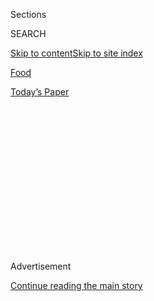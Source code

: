 <div id="app">

<div>

<div>

<div>

<div class="NYTAppHideMasthead css-1q2w90k e1suatyy0">

<div class="section css-ui9rw0 e1suatyy2">

<div class="css-eph4ug er09x8g0">

<div class="css-6n7j50">

</div>

<span class="css-1dv1kvn">Sections</span>

<div class="css-10488qs">

<span class="css-1dv1kvn">SEARCH</span>

</div>

[Skip to content](#site-content)[Skip to site
index](#site-index)

</div>

<div id="masthead-section-label" class="css-1wr3we4 eaxe0e00">

[Food](https://www.nytimes.com/section/food)

</div>

<div class="css-10698na e1huz5gh0">

</div>

</div>

<div id="masthead-bar-one" class="section hasLinks css-15hmgas e1csuq9d3">

<div class="css-uqyvli e1csuq9d0">

</div>

<div class="css-1uqjmks e1csuq9d1">

</div>

<div class="css-9e9ivx">

[](https://myaccount.nytimes.com/auth/login?response_type=cookie&client_id=vi)

</div>

<div class="css-1bvtpon e1csuq9d2">

[Today’s
Paper](https://www.nytimes.com/section/todayspaper)

</div>

</div>

</div>

</div>

<div data-aria-hidden="false">

<div id="site-content" data-role="main">

<div>

<div class="css-1aor85t" style="opacity:0.000000001;z-index:-1;visibility:hidden">

<div class="css-1hqnpie">

<div class="css-epjblv">

<span class="css-17xtcya">[Food](/section/food)</span><span class="css-x15j1o">|</span><span class="css-fwqvlz">José
Andrés Fed Puerto Rico, and May Change How Aid Is
Given</span>

</div>

<div class="css-k008qs">

<div class="css-1iwv8en">

<span class="css-18z7m18"></span>

<div>

</div>

</div>

<span class="css-1n6z4y">https://nyti.ms/2iMhZgD</span>

<div class="css-1705lsu">

<div class="css-4xjgmj">

<div class="css-4skfbu" data-role="toolbar" data-aria-label="Social Media Share buttons, Save button, and Comments Panel with current comment count" data-testid="share-tools">

  - 
  - 
  - 
  - 
    
    <div class="css-6n7j50">
    
    </div>

  - 
  - 

</div>

</div>

</div>

</div>

</div>

</div>

<div id="NYT_TOP_BANNER_REGION" class="css-13pd83m">

</div>

<div id="top-wrapper" class="css-1sy8kpn">

<div id="top-slug" class="css-l9onyx">

Advertisement

</div>

[Continue reading the main
story](#after-top)

<div class="ad top-wrapper" style="text-align:center;height:100%;display:block;min-height:250px">

<div id="top" class="place-ad" data-position="top" data-size-key="top">

</div>

</div>

<div id="after-top">

</div>

</div>

<div id="sponsor-wrapper" class="css-1hyfx7x">

<div id="sponsor-slug" class="css-19vbshk">

Supported by

</div>

[Continue reading the main
story](#after-sponsor)

<div id="sponsor" class="ad sponsor-wrapper" style="text-align:center;height:100%;display:block">

</div>

<div id="after-sponsor">

</div>

</div>

<div class="css-1vkm6nb ehdk2mb0">

# José Andrés Fed Puerto Rico, and May Change How Aid Is Given

</div>

<div class="css-79elbk" data-testid="photoviewer-wrapper">

<div class="css-z3e15g" data-testid="photoviewer-wrapper-hidden">

</div>

<div class="css-1a48zt4 ehw59r15" data-testid="photoviewer-children">

![<span class="css-16f3y1r e13ogyst0" data-aria-hidden="true">The chef
José Andrés walking through water to deliver dinner to a 91-year-old
veteran in Loíza, P.R., whose house was cut off from the street because
an electric pump wasn’t
working.</span><span class="css-cnj6d5 e1z0qqy90" itemprop="copyrightHolder"><span class="css-1ly73wi e1tej78p0">Credit...</span><span><span>Eric
Rojas for The New York
Times</span></span></span>](https://static01.nyt.com/images/2017/11/01/dining/01JOSE1/01JOSE1-articleLarge-v2.jpg?quality=75&auto=webp&disable=upscale)

</div>

</div>

<div class="css-xt80pu e12qa4dv0">

<div class="css-18e8msd">

<div class="css-vp77d3 epjyd6m0">

<div class="css-1baulvz">

By [<span class="css-1baulvz last-byline" itemprop="name">Kim
Severson</span>](http://www.nytimes.com/by/kim-severson)

</div>

</div>

  - Oct. 30,
    2017

  - 
    
    <div class="css-4xjgmj">
    
    <div class="css-d8bdto" data-role="toolbar" data-aria-label="Social Media Share buttons, Save button, and Comments Panel with current comment count" data-testid="share-tools">
    
      - 
      - 
      - 
      - 
        
        <div class="css-6n7j50">
        
        </div>
    
      - 
      - 
    
    </div>
    
    </div>

</div>

<div class="css-tk9fsr">

[Leer en
español](https://www.nytimes.com/es/2017/11/03/los-chefs-que-cambian-como-se-entrega-la-ayuda-posdesastre/ "Read in Spanish")

</div>

</div>

<div class="section meteredContent css-1r7ky0e" name="articleBody" itemprop="articleBody">

<div class="css-1fanzo5 StoryBodyCompanionColumn">

<div class="css-53u6y8">

SAN JUAN, P.R. — José Andrés was walking along a dark street in a
stained T-shirt and a ball cap, trying to decompress after another day
of feeding an island that has been largely without electricity since
Hurricane Maria hit a month ago.

He’d gone barely half a block before two women ran over to snag a
selfie. A man shouted out his name from a bar running on a generator and
offered to buy him a rum sour.

The reaction is more subdued in rural mountain communities like Naguabo,
where Mr. Andrés and his crew have been delivering supplies so cooks at
a small Pentecostal church can make 5,000 servings of arroz con pollo
and carne guisada every day. There, people touch his sleeve and whisper,
“Gracias.” They surround him and pray.

“He’s much more than a hero,” said Jesus R. Rivera, who was inside a
cigar store watching Mr. Andrés pick out one of his daily smokes. “The
situation is that still some people don’t even have food. He is all that
is keeping them from starving.”

</div>

</div>

<div class="css-1fanzo5 StoryBodyCompanionColumn">

<div class="css-53u6y8">

It’s overwhelming, even for Mr. Andrés, the larger-than-life,
Michelin-starred Spanish chef with a prolific, unfiltered social media
presence, [who got into a legal fight with the Trump
Organization](http://www.npr.org/sections/thetwo-way/2017/04/07/523004201/trump-organization-settles-lawsuit-with-chef-jos-andr-s)
after Donald Trump made disparaging comments about Mexicans.

</div>

</div>

<div class="css-79elbk" data-testid="photoviewer-wrapper">

<div class="css-z3e15g" data-testid="photoviewer-wrapper-hidden">

</div>

<div class="css-1a48zt4 ehw59r15" data-testid="photoviewer-children">

![<span class="css-16f3y1r e13ogyst0" data-aria-hidden="true">Mr. Andrés
(center), his nonprofit World Central Kitchen and local chefs (joined
under the name \#chefsforpuertorico) spent a month cooking stews and
paella in the parking lot of the largest stadium in Puerto Rico to feed
people after Hurricane
Maria.</span><span class="css-cnj6d5 e1z0qqy90" itemprop="copyrightHolder"><span class="css-1ly73wi e1tej78p0">Credit...</span><span>Eric
Rojas for The New York
Times</span></span>](https://static01.nyt.com/images/2017/11/01/dining/01JOSE2/01JOSE2-articleLarge.jpg?quality=75&auto=webp&disable=upscale)

</div>

</div>

<div class="css-1fanzo5 StoryBodyCompanionColumn">

<div class="css-53u6y8">

“Every day I have this personal anxiety inside,” Mr. Andrés said during
a Jeep ride through the countryside in late October. “We only came here
to try to help a few thousand because nobody had a plan to feed Puerto
Rico, and we opened the biggest restaurant in the world in a week.
That’s how crazy this is.”

Since he hit the ground five days after the hurricane devastated this
island of 3.4 million on Sept. 20, he has built a network of kitchens,
supply chains and delivery services that as of Monday had served more
than 2.2 million warm meals and sandwiches. No other single agency — not
the Red Cross, the Salvation Army nor any government entity — has fed
more people freshly cooked food since the hurricane, or done it in such
a nurturing way.

Mr. Andrés’s effort, by all accounts the largest emergency feeding
program ever set up by a group of chefs, has started winding down. But
it illustrates in dramatic fashion the rise of chefs as valuable players
in a realm traditionally left to more-established aid organizations.

</div>

</div>

<div class="css-1fanzo5 StoryBodyCompanionColumn">

<div class="css-53u6y8">

With an ability to network quickly, organize kitchens in difficult
circumstances and marshal raw ingredients and equipment, chef-led groups
are creating a model for a more agile, local response to catastrophes.

“It’s part of a larger trend we’re starting to see with corporations and
individuals who are applying their unique skill sets to solve problems
after a disaster,” said Bob Ottenhoff, the president and chief executive
of the [Center for Disaster
Philanthropy](http://disasterphilanthropy.org/), which helps donors make
strategic contributions related to domestic and international
emergencies.

</div>

</div>

<div class="css-79elbk" data-testid="photoviewer-wrapper">

<div class="css-z3e15g" data-testid="photoviewer-wrapper-hidden">

</div>

<div class="css-1a48zt4 ehw59r15" data-testid="photoviewer-children">

<div class="css-1xdhyk6 erfvjey0">

<span class="css-1ly73wi e1tej78p0">Image</span>

<div class="css-zjzyr8">

<div data-testid="lazyimage-container" style="height:257.77777777777777px">

</div>

</div>

</div>

<span class="css-16f3y1r e13ogyst0" data-aria-hidden="true">At its peak,
as many as 500 volunteers were making 30,000 sandwiches a day under the
aegis of World Central
Kitchen.</span><span class="css-cnj6d5 e1z0qqy90" itemprop="copyrightHolder"><span class="css-1ly73wi e1tej78p0">Credit...</span><span>Eric
Rojas for The New York Times</span></span>

</div>

</div>

<div class="css-1fanzo5 StoryBodyCompanionColumn">

<div class="css-53u6y8">

In addition to sending money or showing up to hand out blankets or boxes
of food, companies like UPS and IBM are designing ways to quickly supply
logistical and technical aid.

“Chefs are part of that trend now, too,” Mr. Ottenhoff said. “They’re
starting to say, ‘Look, people are in need of not just food but good
food, and we know how to serve large quantities of good food very
quickly.’”

Kimberly Grant, the chief executive of Mr. Andrés’s [Think Food
Group](http://www.thinkfoodgroup.com/), which runs 27 restaurants, put
it like this: “Who else can take raw ingredients that are seemingly
unassociated and make them into delicious food and do it under extreme
pressure?”

Restaurateurs have long offered food when trouble hit their communities.

Kitchens near the World Trade Center in New York served thousands of
meals each day to emergency workers after 9/11. In response to the 2004
earthquake off the coast of
[Sumatra](https://en.wikipedia.org/wiki/Sumatra "Sumatra"), Indonesia,
the celebrity chef Cat Cora started [Chefs for
Humanity](http://chefsforhumanity.org/). Competition barbecue teams that
headed to Joplin, Mo., after the 2011 tornadoes organized themselves
into [Operation BBQ Relief](https://operationbbqrelief.org/), a
nonprofit group that has since responded to [more than 40
disasters](http://www.cnn.com/2017/09/28/us/cnn-hero-stan-hays-operation-bbq-relief/index.html).

</div>

</div>

<div class="css-1fanzo5 StoryBodyCompanionColumn">

<div class="css-53u6y8">

Two weeks ago, [a food writer in Northern
California](http://www.pressdemocrat.com/news/7559619-181/sonoma-family-meal-brings-chefs?artslide=0)
tapped the region’s best chefs to provide a steady stream of meals for
people who had lost homes to wildfires. The restaurateur and TV
personality Guy Fieri, who had to evacuate his Santa Rosa residence,
[organized a team of
volunteers](https://www.today.com/food/guy-fieri-feeds-california-wildfire-evacuees-first-responders-t117562)
and began serving mashed potatoes and pork loin to firefighters and
others in a parking
lot.

</div>

</div>

<div class="css-79elbk" data-testid="photoviewer-wrapper">

<div class="css-z3e15g" data-testid="photoviewer-wrapper-hidden">

</div>

<div class="css-1a48zt4 ehw59r15" data-testid="photoviewer-children">

<div class="css-1xdhyk6 erfvjey0">

<span class="css-1ly73wi e1tej78p0">Image</span>

<div class="css-zjzyr8">

<div data-testid="lazyimage-container" style="height:262.2888888888889px">

</div>

</div>

</div>

<span class="css-16f3y1r e13ogyst0" data-aria-hidden="true">Mr. Andrés
(in the light green cap) and volunteers from a church consult a map to
decide where to deliver food cooked by congregation members to the areas
around
Naguabo.</span><span class="css-cnj6d5 e1z0qqy90" itemprop="copyrightHolder"><span class="css-1ly73wi e1tej78p0">Credit...</span><span>Eric
Rojas for The New York Times</span></span>

</div>

</div>

<div class="css-1fanzo5 StoryBodyCompanionColumn">

<div class="css-53u6y8">

Mr. Andrés helped out after Hurricane Sandy, but his first big lesson in
emergency food relief came in August, when [he rallied local
chefs](https://www.washingtonpost.com/news/food/wp/2017/08/30/jose-andres-is-on-the-ground-in-houston-ready-to-cook-for-displaced-residents/?utm_term=.0c209646d1a6)
in Houston to help feed survivors of Hurricane Harvey.

Other Houston chefs and caterers started a website called “I Have Food I
Need Food” and used social media to [create a
system](http://www.houstonchronicle.com/local/gray-matters/article/How-a-Midtown-shelter-became-a-kitchen-command-12252653.php)to
organize donations, cook food and get it delivered. They codified their
effort in a manual and sent it to chefs in Miami who were staring down
Hurricane Irma, which landed 16 days later.

Mr. Andrés went to Houston in part to study how to expand the scope of
[World Central Kitchen](https://www.worldcentralkitchen.org/), a
nonprofit association of chefs he established in 2011 after helping
Haiti earthquake victims a year earlier. The idea was to learn how he
and Brian MacNair, World Central Kitchen’s executive director, could add
emergency food relief to an agenda that already included building school
kitchens, organizing culinary training and offering other forms of
support in several countries.

But nothing prepared Mr. Andrés for what he faced in Puerto Rico. After
taking one of the first commercial flights to the island after the
storm, he realized that things were worse than anyone knew.

</div>

</div>

<div class="css-1fanzo5 StoryBodyCompanionColumn">

<div class="css-53u6y8">

He found his friend Jose Enrique, the chef who has been leading Puerto
Rico’s [farm-to-table
resurgence](https://www.nytimes.com/2015/02/18/dining/reclaiming-puerto-ricos-food-paradise.html).
Mr. Enrique had no electricity to run his [Restaurant Jose
Enrique](http://joseenriquepr.com/), in the Santurce district of San
Juan. Rain poured through the roof. But he had food in the freezer.
Other chefs did, too. Someone had a
generator.

</div>

</div>

<div class="css-79elbk" data-testid="photoviewer-wrapper">

<div class="css-z3e15g" data-testid="photoviewer-wrapper-hidden">

</div>

<div class="css-1a48zt4 ehw59r15" data-testid="photoviewer-children">

<div class="css-1xdhyk6 erfvjey0">

<span class="css-1ly73wi e1tej78p0">Image</span>

<div class="css-zjzyr8">

<div data-testid="lazyimage-container" style="height:257.77777777777777px">

</div>

</div>

</div>

<span class="css-16f3y1r e13ogyst0" data-aria-hidden="true">Mr. Andrés
called food trucks like this one, owned by Xoimar Manning and Michael
Sauri, the “Delta strike force” of his feeding operation in Puerto Rico.
Here, he helps serve what will be the only hot meal of the day for
people in the community of
Tocones.</span><span class="css-cnj6d5 e1z0qqy90" itemprop="copyrightHolder"><span class="css-1ly73wi e1tej78p0">Credit...</span><span>Eric
Rojas for The New York Times</span></span>

</div>

</div>

<div class="css-1fanzo5 StoryBodyCompanionColumn">

<div class="css-53u6y8">

“We decided we would just start cooking,” Mr. Enrique said.

The next morning, Mr. Andrés went to a food distributor and loaded up
his car. “I was already smart enough to know I would need aluminum pans,
so I bought every aluminum pan I could,” he said.

They began cooking big pots of the classic island stew called sancocho
on the street in front of Mr. Enrique’s small restaurant. Word spread
and the lines grew. They sent food to people waiting in 10-hour lines at
gas stations. They heard that workers at the city’s biggest medical
clinic were going hungry, so they added it to what was now a makeshift
delivery schedule. “Every day it would just double,” Mr. Enrique said.

Mr. Andrés didn’t realize that his was the biggest hot-food game on the
island until a week or so after they started. Someone from the Salvation
Army pulled up and asked for 120 meals.

“In my life I never expected the Salvation Army to be asking me for
food,” he said. “If one of the biggest NGOs comes to us for food, who is
actually going to be feeding Puerto Rico? We are. We are it.”

More cooks arrived to help. Partnerships were forged with other aid
groups and large food companies. Sandwiches and fruit were added to
their repertory of rice
dishes.

</div>

</div>

<div class="css-79elbk" data-testid="photoviewer-wrapper">

<div class="css-z3e15g" data-testid="photoviewer-wrapper-hidden">

</div>

<div class="css-1a48zt4 ehw59r15" data-testid="photoviewer-children">

<div class="css-1xdhyk6 erfvjey0">

<span class="css-1ly73wi e1tej78p0">Image</span>

<div class="css-zjzyr8">

<div data-testid="lazyimage-container" style="height:293.8666666666666px">

</div>

</div>

</div>

<span class="css-16f3y1r e13ogyst0" data-aria-hidden="true">A boy holds
a plate of food that volunteers from the Jesucristo Monte Moriah
Pentecostal Church cooked and delivered to places like a public housing
project in
Naguabo.</span><span class="css-cnj6d5 e1z0qqy90" itemprop="copyrightHolder"><span class="css-1ly73wi e1tej78p0">Credit...</span><span>Eric
Rojas for The New York Times</span></span>

</div>

</div>

<div class="css-1fanzo5 StoryBodyCompanionColumn">

<div class="css-53u6y8">

The team moved its base of operation to the island’s largest arena. To
pay for it all, at least in the beginning, they used Mr. Andrés’s credit
cards, or cash from the pockets of the Orvis fly-fishing vest he wore
like a battle jacket.

Mr. Andrés left the island only a few times, the first after 11 days on
the ground. He had lost 25 pounds and became dehydrated.

His team deployed food trucks, like a strike force, to isolated
neighborhoods and towns that needed help. Agents of [Homeland Security
Investigations](https://www.ice.gov/hsi), a division of United States
Immigration and Customs Enforcement, were serving as emergency workers,
and staying in the same hotel as Mr. Andrés’s crew. The chef persuaded
them to load food into their vehicles every morning as they headed out
to patrol.

With limited ability to communicate, the crew organized everything with
satellite phones, WhatsApp and a big paper map of all the feeding
stations on the island, which Mr. Andrés carried like a general at war.

He negotiated with a chain of vocational schools around the island to
let culinary students cook there. During visits to his kitchens, 18 in
all, he admonished volunteers to add more mayonnaise to sandwiches, keep
the temperature up on the pans of rice or serve bigger
portions.

</div>

</div>

<div class="css-79elbk" data-testid="photoviewer-wrapper">

<div class="css-z3e15g" data-testid="photoviewer-wrapper-hidden">

</div>

<div class="css-1a48zt4 ehw59r15" data-testid="photoviewer-children">

<div class="css-1xdhyk6 erfvjey0">

<span class="css-1ly73wi e1tej78p0">Image</span>

<div class="css-zjzyr8">

<div data-testid="lazyimage-container" style="height:252.62222222222223px">

</div>

</div>

</div>

<span class="css-16f3y1r e13ogyst0" data-aria-hidden="true">Mr. Andrés,
holding a rum sour, poses with admirers at La Placita de Santurce, a
club in San
Juan.</span><span class="css-cnj6d5 e1z0qqy90" itemprop="copyrightHolder"><span class="css-1ly73wi e1tej78p0">Credit...</span><span>Erika
P. Rodriguez for The New York Times</span></span>

</div>

</div>

<div class="css-1fanzo5 StoryBodyCompanionColumn">

<div class="css-53u6y8">

The [Compass Group](http://www.compass-usa.com/), a giant American
food-service operation that Mr. Andrés recently partnered with, sent
someone who understood what it takes to feed several thousand people at
a time.

</div>

</div>

<div class="css-1fanzo5 StoryBodyCompanionColumn">

<div class="css-53u6y8">

Mr. Andrés recruited his own chefs, too. David Thomas, accustomed to
making $540 suckling pigs as the executive chef at Mr. Andrés’s [Bazaar
Meat](https://slslasvegas.com/restaurants-bars/bazaar-meat-by-jose-andres/)
restaurant in Las Vegas, suddenly found himself trying to figure out how
to make meals out of donations that might include 5,000 pounds of lunch
meat one day and 17 pallets of yogurt the next.

The operation grew so big that at one point you couldn’t find any sliced
cheese in all of Puerto Rico. The team had bought it all up for
sandwiches.

Eventually, the effort would cost World Central Kitchen about $400,000 a
day, paid for by donations from foundations, celebrities and a flood of
smaller donors, as well as two Federal Emergency Management Agency
contracts — one early on to cover the cost of 140,000 meals, and another
for $10 million to cover two weeks’ worth of meals while Mr. Andrés’s
team scaled down the operation.

Mr. Andrés, who often rolls right over regulations and ignores the word
“no,” clashed more than once with FEMA and other large organizations
that have a more-seasoned and methodical approach. In meetings and
telephone calls, FEMA officials reminded him that he and his people
lacked the experience needed to organize a mass emergency feeding
operation, he
said.

</div>

</div>

<div class="css-79elbk" data-testid="photoviewer-wrapper">

<div class="css-z3e15g" data-testid="photoviewer-wrapper-hidden">

</div>

<div class="css-1a48zt4 ehw59r15" data-testid="photoviewer-children">

<div class="css-1xdhyk6 erfvjey0">

<span class="css-1ly73wi e1tej78p0">Image</span>

<div class="css-zjzyr8">

<div data-testid="lazyimage-container" style="height:229.42222222222225px">

</div>

</div>

</div>

<span class="css-16f3y1r e13ogyst0" data-aria-hidden="true">Pastor
Eliomar Santana, who persuaded Mr. Andrés to let his congregation open a
kitchen as part of Mr. Andrés’s food-distribution program, with the chef
during his first visit to the Jesucristo Monte Moria Pentecostal Church.
Church members made a video to honor the chef’s work on the
island.</span><span class="css-cnj6d5 e1z0qqy90" itemprop="copyrightHolder"><span class="css-1ly73wi e1tej78p0">Credit...</span><span>Eric
Rojas for The New York Times</span></span>

</div>

</div>

<div class="css-1fanzo5 StoryBodyCompanionColumn">

<div class="css-53u6y8">

“We are not perfect, but that doesn’t mean the government is perfect,”
Mr. Andrés said. “I am doing it without red tape and 100 meetings.”

FEMA officials contacted for this article were quick to point out that
many other groups and agencies besides World Central Kitchen were
feeding Puerto Rico; a spokesman would not publicly discuss Mr. Andrés
or his operation.

</div>

</div>

<div class="css-1fanzo5 StoryBodyCompanionColumn">

<div class="css-53u6y8">

Late last week, the system that was serving more than 130,000 meals a
day became much smaller. A core crew will most likely keep things going
until Thanksgiving, with one main kitchen and a handful in some of the
neediest regions.

Mr. Andrés flew home to Washington, D.C., on Thursday. “This has been
like my little Vietnam, but now I need to go back to normal life,” he
said.

He never intended to stay as long as he did, he said. Or to feed an
island.

“At the end, I couldn’t forgive myself if I didn’t try to do what I
thought was right,” he said. “We need to think less sometimes and dream
less and just make it happen.”

[*Follow NYT Food on Facebook*](https://www.facebook.com/nytfood/)*,*
[*Instagram*](https://instagram.com/nytfood)*,*
[*Twitter*](https://twitter.com/nytfood) *and*
[*Pinterest*](https://www.pinterest.com/nytfood/)*.* [*Get regular
updates from NYT Cooking, with recipe suggestions, cooking tips and
shopping advice*](https://www.nytimes.com/newsletters/cooking)*.*

</div>

</div>

</div>

<div>

</div>

<div>

</div>

<div>

</div>

<div>

<div id="bottom-wrapper" class="css-1ede5it">

<div id="bottom-slug" class="css-l9onyx">

Advertisement

</div>

[Continue reading the main
story](#after-bottom)

<div id="bottom" class="ad bottom-wrapper" style="text-align:center;height:100%;display:block;min-height:90px">

</div>

<div id="after-bottom">

</div>

</div>

</div>

</div>

</div>

## Site Index

<div>

</div>

## Site Information Navigation

  - [© <span>2020</span> <span>The New York Times
    Company</span>](https://help.nytimes.com/hc/en-us/articles/115014792127-Copyright-notice)

<!-- end list -->

  - [NYTCo](https://www.nytco.com/)
  - [Contact
    Us](https://help.nytimes.com/hc/en-us/articles/115015385887-Contact-Us)
  - [Work with us](https://www.nytco.com/careers/)
  - [Advertise](https://nytmediakit.com/)
  - [T Brand Studio](http://www.tbrandstudio.com/)
  - [Your Ad
    Choices](https://www.nytimes.com/privacy/cookie-policy#how-do-i-manage-trackers)
  - [Privacy](https://www.nytimes.com/privacy)
  - [Terms of
    Service](https://help.nytimes.com/hc/en-us/articles/115014893428-Terms-of-service)
  - [Terms of
    Sale](https://help.nytimes.com/hc/en-us/articles/115014893968-Terms-of-sale)
  - [Site
    Map](https://spiderbites.nytimes.com)
  - [Help](https://help.nytimes.com/hc/en-us)
  - [Subscriptions](https://www.nytimes.com/subscription?campaignId=37WXW)

</div>

</div>

</div>

</div>
